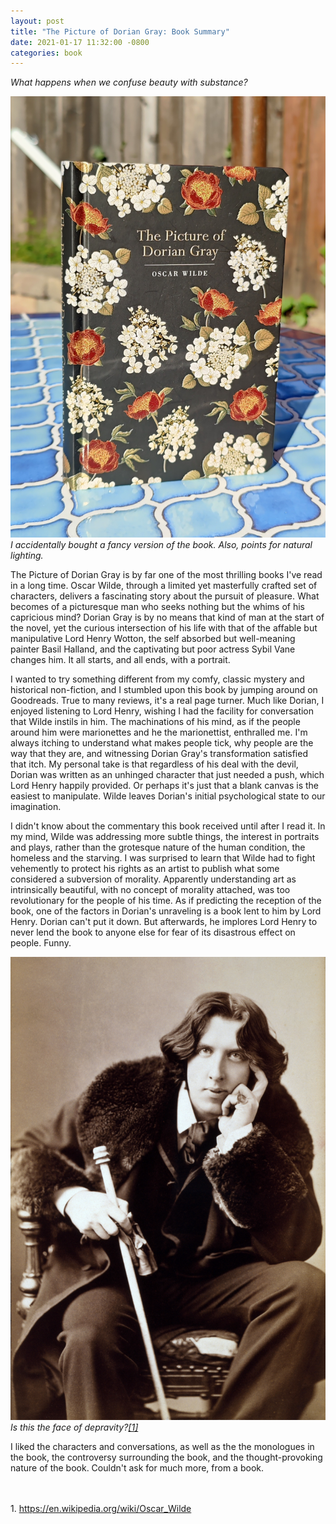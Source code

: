 ```yaml
---
layout: post
title: "The Picture of Dorian Gray: Book Summary"
date: 2021-01-17 11:32:00 -0800
categories: book
---
```

*What happens when we confuse beauty with substance?*

<img src="/assets/images/dorian_gray.jpg" />
<em>I accidentally bought a fancy version of the book. Also, points for natural lighting.</em>


The Picture of Dorian Gray is by far one of the most thrilling books I've read in a long time. Oscar Wilde, through a limited yet masterfully crafted set of characters, delivers a fascinating story about the pursuit of pleasure. What becomes of a picturesque man who seeks nothing but the whims of his capricious mind? Dorian Gray is by no means that kind of man at the start of the novel, yet the curious intersection of his life with that of the affable but manipulative Lord Henry Wotton, the self absorbed but well-meaning painter Basil Halland, and the captivating but poor actress Sybil Vane changes him. It all starts, and all ends, with a portrait.

I wanted to try something different from my comfy, classic mystery and historical non-fiction, and I stumbled upon this book by jumping around on Goodreads. True to many reviews, it's a real page turner. Much like Dorian, I enjoyed listening to Lord Henry, wishing I had the facility for conversation that Wilde instils in him. The machinations of his mind, as if the people around him were marionettes and he the marionettist, enthralled me. I'm always itching to understand what makes people tick, why people are the way that they are, and witnessing Dorian Gray's transformation satisfied that itch. My personal take is that regardless of his deal with the devil, Dorian was written as an unhinged character that just needed a push, which Lord Henry happily provided. Or perhaps it's just that a blank canvas is the easiest to manipulate. Wilde leaves Dorian's initial psychological state to our imagination.

I didn't know about the commentary this book received until after I read it. In my mind, Wilde was addressing more subtle things, the interest in portraits and plays, rather than the grotesque nature of the human condition, the homeless and the starving. I was surprised to learn that Wilde had to fight vehemently to protect his rights as an artist to publish what some considered a subversion of morality. Apparently understanding art as intrinsically beautiful, with no concept of morality attached, was too revolutionary for the people of his time. As if predicting the reception of the book, one of the factors in Dorian's unraveling is a book lent to him by Lord Henry. Dorian can't put it down. But afterwards, he implores Lord Henry to never lend the book to anyone else for fear of its disastrous effect on people. Funny.

<img src="/assets/images/wilde.jpg" />
<em>Is this the face of depravity?<a href="#citation1">[1]</a></em>

I liked the characters and conversations, as well as the the monologues in the book, the controversy surrounding the book, and the thought-provoking nature of the book. Couldn't ask for much more, from a book.

<br/>
<br/>
<a name="citation1"></a>1. <a href="https://en.wikipedia.org/wiki/Oscar_Wilde">https://en.wikipedia.org/wiki/Oscar_Wilde</a>
        


